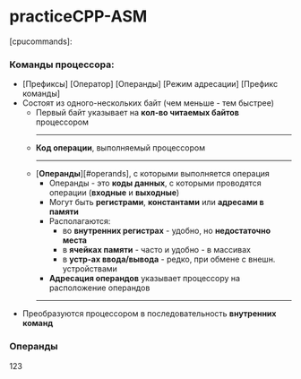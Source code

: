 # practiceCPP-ASM

[cpucommands]: 
### Команды процессора:
- [Префиксы] [Оператор] [Операнды] [Режим адресации] [Префикс команды]
- Состоят из одного-нескольких байт (чем меньше - тем быстрее)
  - Первый байт указывает на **кол-во читаемых байтов** процессором
    <hr>
  - **Код операции**, выполняемый процессором
    <hr>
  - [**Операнды**][#operands], с которыми выполняется операция
    - Операнды - это **коды данных**, с которыми проводятся операции (**входные** и **выходные**)
    - Могут быть **регистрами**, **константами** или **адресами в памяти**
    - Располагаются:
      - во **внутренних регистрах** - удобно, но **недостаточно места**
      - в **ячейках памяти** - часто и удобно - в массивах
      - в **устр-ах ввода/вывода** - редко, при обмене с внешн. устройствами
    - **Адресация операндов** указывает процессору на расположение операндов
    <hr>
- Преобразуются процессором в последовательность **внутренних команд**
    
### Операнды <a name="operands"></a>
123
